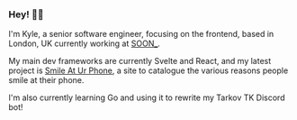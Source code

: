 ### Hey! ✌🏼

I'm Kyle, a senior software engineer, focusing on the frontend, based in London, UK currently working at <a href="https://github.com/thisissoon" target="_blank">SOON_</a>. 

My main dev frameworks are currently Svelte and React, and my latest project is <a href="https://www.smileaturphone.com" target="_blank">Smile At Ur Phone</a>, a site to catalogue the various reasons people smile at their phone.

I'm also currently learning Go and using it to rewrite my Tarkov TK Discord bot!
